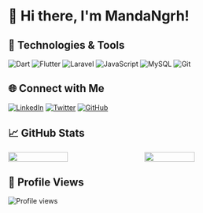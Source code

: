 # 👋 Hi there, I'm MandaNgrh!

## 🚀 Technologies & Tools
![Dart](https://img.shields.io/badge/-Dart-0175C2?style=for-the-badge&logo=dart&logoColor=white)
![Flutter](https://img.shields.io/badge/-Flutter-02569B?style=for-the-badge&logo=flutter&logoColor=white)
![Laravel](https://img.shields.io/badge/-Laravel-FF2D20?style=for-the-badge&logo=laravel&logoColor=white)
![JavaScript](https://img.shields.io/badge/-JavaScript-F7DF1E?style=for-the-badge&logo=javascript&logoColor=black)
![MySQL](https://img.shields.io/badge/-MySQL-4479A1?style=for-the-badge&logo=mysql&logoColor=white)
![Git](https://img.shields.io/badge/-Git-F05032?style=for-the-badge&logo=git&logoColor=white)

## 🌐 Connect with Me
[![LinkedIn](https://img.shields.io/badge/-LinkedIn-0A66C2?style=for-the-badge&logo=linkedin&logoColor=white)](https://linkedin.com/in/MandaNgrh)
[![Twitter](https://img.shields.io/badge/-Twitter-1DA1F2?style=for-the-badge&logo=twitter&logoColor=white)](https://twitter.com/MandaNgrh)
[![GitHub](https://img.shields.io/badge/-GitHub-181717?style=for-the-badge&logo=github&logoColor=white)](https://github.com/MandaNgrh)

## 📈 GitHub Stats
<div style="display: flex; gap: 20px; justify-content: space-between;">
  <img src="https://github-readme-stats.vercel.app/api?username=MandaNgrh&show_icons=true&theme=radical" width="49%" />
  <img src="https://github-readme-stats.vercel.app/api/top-langs/?username=MandaNgrh&layout=compact&theme=radical" width="45%" />
</div>

## 👀 Profile Views
![Profile views](https://komarev.com/ghpvc/?username=MandaNgrh&style=flat-square&color=blue)
